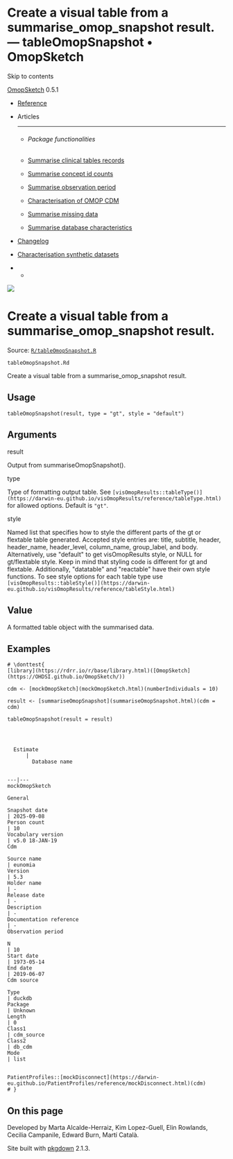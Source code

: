 # Create a visual table from a summarise_omop_snapshot result. — tableOmopSnapshot • OmopSketch

Skip to contents

[OmopSketch](../index.html) 0.5.1

  * [Reference](../reference/index.html)
  * Articles
    * * * *

    * ###### Package functionalities

    * [Summarise clinical tables records](../articles/summarise_clinical_tables_records.html)
    * [Summarise concept id counts](../articles/summarise_concept_id_counts.html)
    * [Summarise observation period](../articles/summarise_observation_period.html)
    * [Characterisation of OMOP CDM](../articles/characterisation.html)
    * [Summarise missing data](../articles/missing_data.html)
    * [Summarise database characteristics](../articles/database_characteristics.html)
  * [Changelog](../news/index.html)
  * [Characterisation synthetic datasets](https://dpa-pde-oxford.shinyapps.io/OmopSketchCharacterisation/)


  *   * [](https://github.com/OHDSI/OmopSketch/)



![](../logo.png)

# Create a visual table from a summarise_omop_snapshot result.

Source: [`R/tableOmopSnapshot.R`](https://github.com/OHDSI/OmopSketch/blob/main/R/tableOmopSnapshot.R)

`tableOmopSnapshot.Rd`

Create a visual table from a summarise_omop_snapshot result.

## Usage
    
    
    tableOmopSnapshot(result, type = "gt", style = "default")

## Arguments

result
    

Output from summariseOmopSnapshot().

type
    

Type of formatting output table. See `[visOmopResults::tableType()](https://darwin-eu.github.io/visOmopResults/reference/tableType.html)` for allowed options. Default is `"gt"`.

style
    

Named list that specifies how to style the different parts of the gt or flextable table generated. Accepted style entries are: title, subtitle, header, header_name, header_level, column_name, group_label, and body. Alternatively, use "default" to get visOmopResults style, or NULL for gt/flextable style. Keep in mind that styling code is different for gt and flextable. Additionally, "datatable" and "reactable" have their own style functions. To see style options for each table type use `[visOmopResults::tableStyle()](https://darwin-eu.github.io/visOmopResults/reference/tableStyle.html)`

## Value

A formatted table object with the summarised data.

## Examples
    
    
    # \donttest{
    [library](https://rdrr.io/r/base/library.html)([OmopSketch](https://OHDSI.github.io/OmopSketch/))
    
    cdm <- [mockOmopSketch](mockOmopSketch.html)(numberIndividuals = 10)
    
    result <- [summariseOmopSnapshot](summariseOmopSnapshot.html)(cdm = cdm)
    
    tableOmopSnapshot(result = result)
    
    
    
    
      Estimate
          | 
            Database name
          
          
    ---|---  
    mockOmopSketch
          
    General
          
    Snapshot date
    | 2025-09-08  
    Person count
    | 10  
    Vocabulary version
    | v5.0 18-JAN-19  
    Cdm
          
    Source name
    | eunomia  
    Version
    | 5.3  
    Holder name
    | -  
    Release date
    | -  
    Description
    | -  
    Documentation reference
    | -  
    Observation period
          
    N
    | 10  
    Start date
    | 1973-05-14  
    End date
    | 2019-06-07  
    Cdm source
          
    Type
    | duckdb  
    Package
    | Unknown  
    Length
    | 0  
    Class1
    | cdm_source  
    Class2
    | db_cdm  
    Mode
    | list  
      
    
    PatientProfiles::[mockDisconnect](https://darwin-eu.github.io/PatientProfiles/reference/mockDisconnect.html)(cdm)
    # }
    

## On this page

Developed by Marta Alcalde-Herraiz, Kim Lopez-Guell, Elin Rowlands, Cecilia Campanile, Edward Burn, Martí Català.

Site built with [pkgdown](https://pkgdown.r-lib.org/) 2.1.3.
